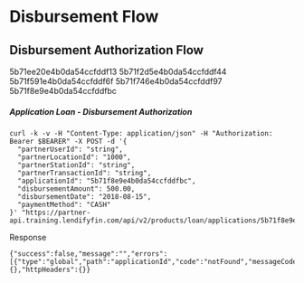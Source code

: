 # Disbursement Flow

## Disbursement Authorization Flow


5b71ee20e4b0da54ccfddf13
5b71f2d5e4b0da54ccfddf44
5b71f591e4b0da54ccfddf6f
5b71f746e4b0da54ccfddf97
5b71f8e9e4b0da54ccfddfbc

##### Application Loan - Disbursement Authorization
```
curl -k -v -H "Content-Type: application/json" -H "Authorization: Bearer $BEARER" -X POST -d '{
  "partnerUserId": "string",
  "partnerLocationId": "1000",
  "partnerStationId": "string",
  "partnerTransactionId": "string",
  "applicationId": "5b71f8e9e4b0da54ccfddfbc",
  "disbursementAmount": 500.00,
  "disbursementDate": "2018-08-15",
  "paymentMethod": "CASH"
}' "https://partner-api.training.lendifyfin.com/api/v2/products/loan/applications/5b71f8e9e4b0da54ccfddfbc/disbursements/fund"
```

Response
```
{"success":false,"message":"","errors":[{"type":"global","path":"applicationId","code":"notFound","messageCode":"applicationId.notFound","args":null}],"data":{},"httpHeaders":{}}
```